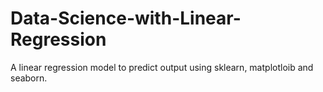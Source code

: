 # Data-Science-with-Linear-Regression
A linear regression model to predict output using sklearn, matplotloib and seaborn.
